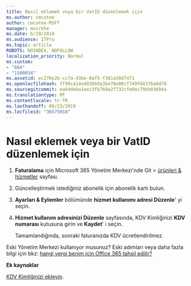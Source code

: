 ```yaml
---
title: Nasıl eklemek veya bir VatID düzenlemek için
ms.author: cmcatee
author: cmcatee-MSFT
manager: mnirkhe
ms.date: 6/19/2018
ms.audience: ITPro
ms.topic: article
ROBOTS: NOINDEX, NOFOLLOW
localization_priority: Normal
ms.custom:
- "664"
- "1500034"
ms.assetid: ec278e2b-cc7a-43be-8af5-f381a50d7471
ms.openlocfilehash: ff90ca14e4036b9a3b470e08cf749fd437ba6d78
ms.sourcegitcommit: ea64deba1eec3fb768a2f732cfe0ec79bb03694a
ms.translationtype: MT
ms.contentlocale: tr-TR
ms.lasthandoff: 08/23/2019
ms.locfileid: "36575018"
---
```

# <a name="how-to-add-or-edit-a-vatid"></a>Nasıl eklemek veya bir VatID düzenlemek için

1.  **Faturalama** için Microsoft 365 Yönetim Merkezi'nde Git \> [ürünleri & hizmetler](https://go.microsoft.com/fwlink/p/?linkid=842054) sayfası.

2. Güncelleştirmek istediğiniz abonelik için abonelik kartı bulun.

3. **Ayarları & Eylemler** bölümünde **hizmet kullanımı adresi Düzenle**' yi seçin.

4. **Hizmet kullanım adresinizi Düzenle** sayfasında, KDV Kimliğinizi **KDV numarası** kutusuna girin ve **Kaydet**' i seçin.

    Tamamlandığında, sonraki faturanızda KDV ücretlendirilmez.

Eski Yönetim Merkezi kullanıyor musunuz? Eski adımları veya daha fazla bilgi için bkz: [hangi vergi benim için Office 365 tahsil edilir?](https://docs.microsoft.com/office365/admin/subscriptions-and-billing/what-tax-will-i-be-charged)

**Ek kaynaklar**

[KDV Kimliğinizi ekleyin](https://docs.microsoft.com/office365/admin/subscriptions-and-billing/what-tax-will-i-be-charged?view=o365-worldwide#add-your-vat-id-eu-countries-only).